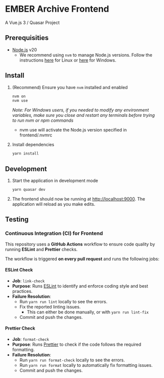 # EMBER Archive Frontend

A Vue.js 3 / Quasar Project

## Prerequisities

- [Node.js](https://nodejs.org/en) v20
  - We recommend using `nvm` to manage Node.js versions. Follow the instructions [here](https://github.com/nvm-sh/nvm) for Linux or [here](https://github.com/coreybutler/nvm-windows) for Windows.

## Install

1. (Recommend) Ensure you have `nvm` installed and enabled

   ```bash
   nvm on
   nvm use
   ```

   _Note: For Windows users, if you needed to modify any environment variables, make sure you close and restart any terminals before trying to run nvm or npm commands_
   - nvm use will activate the Node.js version specified in frontend/.nvmrc

1. Install dependencies

   ```bash
   yarn install
   ```

## Development

1. Start the application in development mode

   ```bash
   yarn quasar dev
   ```

1. The frontend should now be running at [http://localhost:9000](). The application will reload as you make edits.

## Testing

### Continuous Integration (CI) for Frontend

This repository uses a **GitHub Actions** workflow to ensure code quality by running **ESLint** and **Prettier** checks.

The workflow is triggered **on every pull request** and runs the following jobs:

#### ESLint Check

- **Job**: `link-check`
- **Purpose**: Runs [ESLint](https://eslint.org/) to identify and enforce coding style and best practices.
- **Failure Resolution**:
  - Run `yarn run lint` locally to see the errors.
  - Fix the reported linting issues.
    - This can either be done manually, or with `yarn run lint-fix`
  - Commit and push the changes.

#### Prettier Check

- **Job**: `format-check`
- **Purpose**: Runs [Prettier](https://prettier.io/) to check if the code follows the required formatting.
- **Failure Resolution**:
  - Run `yarn run format-check` locally to see the errors.
  - Run `yarn run format` locally to automatically fix formatting issues.
  - Commit and push the changes.
